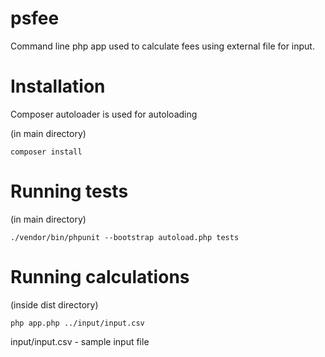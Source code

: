 # psfee

Command line php app used to calculate fees using external file for input.

# Installation

Composer autoloader is used for autoloading

(in main directory)

```
composer install
```

# Running tests

(in main directory)

```
./vendor/bin/phpunit --bootstrap autoload.php tests
```

# Running calculations
(inside dist directory)
```
php app.php ../input/input.csv
```

input/input.csv - sample input file

